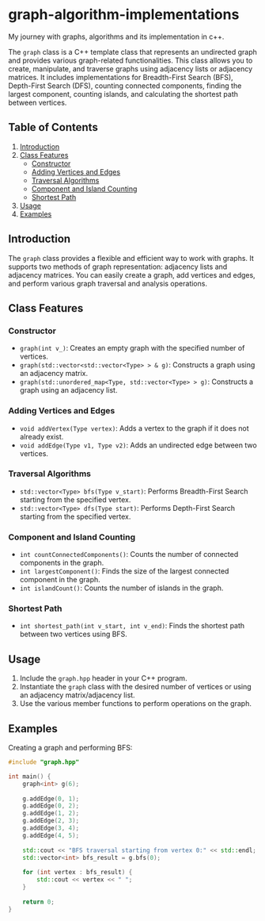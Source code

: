 # graph-algorithm-implementations
My journey with graphs, algorithms and its implementation in c++. 

The `graph` class is a C++ template class that represents an undirected graph and provides various graph-related functionalities. This class allows you to create, manipulate, and traverse graphs using adjacency lists or adjacency matrices. It includes implementations for Breadth-First Search (BFS), Depth-First Search (DFS), counting connected components, finding the largest component, counting islands, and calculating the shortest path between vertices.

## Table of Contents

1. [Introduction](#introduction)
2. [Class Features](#class-features)
   - [Constructor](#constructor)
   - [Adding Vertices and Edges](#adding-vertices-and-edges)
   - [Traversal Algorithms](#traversal-algorithms)
   - [Component and Island Counting](#component-and-island-counting)
   - [Shortest Path](#shortest-path)
3. [Usage](#usage)
4. [Examples](#examples)

## Introduction

The `graph` class provides a flexible and efficient way to work with graphs. It supports two methods of graph representation: adjacency lists and adjacency matrices. You can easily create a graph, add vertices and edges, and perform various graph traversal and analysis operations.

## Class Features

### Constructor

- `graph(int v_)`: Creates an empty graph with the specified number of vertices.
- `graph(std::vector<std::vector<Type> > & g)`: Constructs a graph using an adjacency matrix.
- `graph(std::unordered_map<Type, std::vector<Type> > g)`: Constructs a graph using an adjacency list.

### Adding Vertices and Edges

- `void addVertex(Type vertex)`: Adds a vertex to the graph if it does not already exist.
- `void addEdge(Type v1, Type v2)`: Adds an undirected edge between two vertices.

### Traversal Algorithms

- `std::vector<Type> bfs(Type v_start)`: Performs Breadth-First Search starting from the specified vertex.
- `std::vector<Type> dfs(Type start)`: Performs Depth-First Search starting from the specified vertex.

### Component and Island Counting

- `int countConnectedComponents()`: Counts the number of connected components in the graph.
- `int largestComponent()`: Finds the size of the largest connected component in the graph.
- `int islandCount()`: Counts the number of islands in the graph.

### Shortest Path

- `int shortest_path(int v_start, int v_end)`: Finds the shortest path between two vertices using BFS.

## Usage

1. Include the `graph.hpp` header in your C++ program.
2. Instantiate the `graph` class with the desired number of vertices or using an adjacency matrix/adjacency list.
3. Use the various member functions to perform operations on the graph.

## Examples

Creating a graph and performing BFS:

```cpp
#include "graph.hpp"

int main() {
    graph<int> g(6);
    
    g.addEdge(0, 1);
    g.addEdge(0, 2);
    g.addEdge(1, 2);
    g.addEdge(2, 3);
    g.addEdge(3, 4);
    g.addEdge(4, 5);
    
    std::cout << "BFS traversal starting from vertex 0:" << std::endl;
    std::vector<int> bfs_result = g.bfs(0);
    
    for (int vertex : bfs_result) {
        std::cout << vertex << " ";
    }
    
    return 0;
}
```


